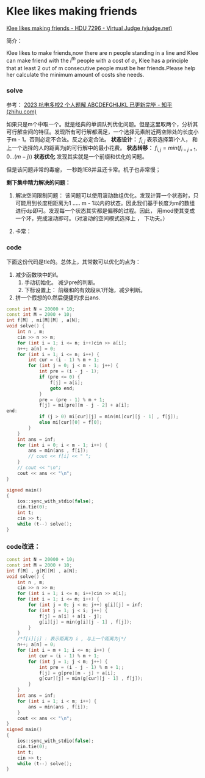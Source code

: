 # Klee likes making friends

[Klee likes making friends - HDU 7296 - Virtual Judge (vjudge.net)](https://vjudge.net/problem/HDU-7296)

简介：

Klee likes to make friends,now there are n people standing in a line and Klee can make friend with the $i^{th}$ people with a cost of $a_i$, Klee has a principle that at least 2 out of m consecutive people must be her friends.Please help her calculate the minimum amount of costs she needs.

### solve

参考： [2023 杭电多校2 个人题解 ABCDEFGHIJKL 已更新完毕 - 知乎 (zhihu.com)](https://zhuanlan.zhihu.com/p/644908897)

如果只是m个中取一个。就是经典的单调队列优化问题。但是这里取两个，分析其可行解空间的特征。发现所有可行解都满足，一个选择元素附近两空隙处的长度小于m - 1。否则必定不合法。反之必定合法。
**状态设计：**
$f_{i , j}$ 表示选择第i个人， 和上一个选择的人的距离为j的可行解中的最小花费。
**状态转移：**
$f_{i , j} = min(f_{i - j + 1} , 0...(m - j))$
**状态优化**
发现其实就是一个前缀和优化的问题。

但是该问题非常的毒瘤， 一秒跑1E8并且还卡常。机子也非常慢；

**剩下集中精力解决的问题：**

1. 解决空间限制问题： 该问题可以使用滚动数组优化。发现计算一个状态时，只可能用到长度相距离为1 ..... m - 1以内的状态。因此我们基于长度为m的数组进行dp即可。发现每一个状态其实都是偏移的过程。因此， 用mod使其变成一个环，完成滚动即可。（对滚动的空间模式选择上 ， 下功夫。）

2. 卡常：

### code

下面这份代码是tle的。总体上，其常数可以优化的点为：

1. 减少函数块中的if。
   1. 手动初始化。 减少pre的判断。
   2. 下标设置上： 前缀和的有效段从1开始，减少判断。
2. 拼一个假想的0.然后便捷的求出ans.

```cpp
const int N = 20000 + 10;
const int M = 2000 + 10;
int f[M] , mi[M][M] , a[N];
void solve() {
    int n , m;
    cin >> n >> m;
    for (int i = 1; i <= n; i++)cin >> a[i];
    n++; a[n] = 0;
    for (int i = 1; i <= n; i++) {
        int cur = (i - 1) % m + 1;
        for (int j = 0; j < m - 1; j++) {
            int pre = (i - j - 1);
            if (pre <= 0) {
                f[j] = a[i];
                goto end;
            }
            pre = (pre - 1) % m + 1;
            f[j] = mi[pre][m - j - 2] + a[i];
end:
            if (j > 0) mi[cur][j] = min(mi[cur][j - 1] , f[j]);
            else mi[cur][0] = f[0];
        }
    }
    int ans = inf;
    for (int i = 0; i < m - 1; i++) {
        ans = min(ans , f[i]);
        // cout << f[i] << " ";
    }
    // cout << "\n";
    cout << ans << "\n";
}

signed main()
{
    ios::sync_with_stdio(false);
    cin.tie(0);
    int t;
    cin >> t;
    while (t--) solve();
}
```

### code改进：

```cpp
const int N = 20000 + 10;
const int M = 2000 + 10;
int f[M] , g[M][M] , a[N];
void solve() {
    int n , m;
    cin >> n >> m;
    for (int i = 1; i <= n; i++)cin >> a[i];
    for (int i = 1; i <= m; i++) {
        for (int j = 0; j < m; j++) g[i][j] = inf;
        for (int j = 1; j < i; j++) {
            f[j] = a[i] + a[i - j];
            g[i][j] = min(g[i][j - 1] , f[j]);
        }
    }
    /*f[i][j] : 表示距离为 i , 与上一个距离为j*/
    n++; a[n] = 0;
    for (int i = m + 1; i <= n; i++) {
        int cur = (i - 1) % m + 1;
        for (int j = 1; j < m; j++) {
            int pre = (i - j - 1) % m + 1;;
            f[j] = g[pre][m - j] + a[i];
            g[cur][j] = min(g[cur][j - 1] , f[j]);
        }
    }
    int ans = inf;
    for (int i = 1; i < m; i++) {
        ans = min(ans , f[i]);
    }
    cout << ans << "\n";
}
signed main()
{
    ios::sync_with_stdio(false);
    cin.tie(0);
    int t;
    cin >> t;
    while (t--) solve();
}
```

